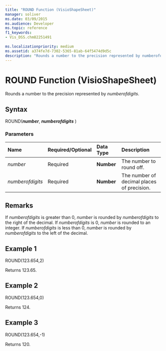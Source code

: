 ```yaml
---
title: "ROUND Function (VisioShapeSheet)" 
manager: soliver
ms.date: 03/09/2015
ms.audience: Developer
ms.topic: reference
f1_keywords:
- Vis_DSS.chm82251491
 
ms.localizationpriority: medium
ms.assetid: a374fe7d-7302-5365-81ab-64f5474d9d5c
description: "Rounds a number to the precision represented by numberofdigits."
---
```


# ROUND Function (VisioShapeSheet)

Rounds a number to the precision represented by *numberofdigits*.
  
## Syntax

ROUND(***number***, ***numberofdigits*** )
  
### Parameters

|**Name**|**Required/Optional**|**Data Type**|**Description**|
|:-----|:-----|:-----|:-----|
| *number* <br/> |Required  <br/> |**Number** <br/> |The number to round off. |
| *numberofdigits* <br/> |Required  <br/> |**Number** <br/> |The number of decimal places of precision. |

## Remarks

If *numberofdigits* is greater than 0, *number* is rounded by *numberofdigits* to the right of the decimal. If *numberofdigits* is 0, *number* is rounded to an integer. If *numberofdigits* is less than 0, *number* is rounded by *numberofdigits* to the left of the decimal.
  
## Example 1

ROUND(123.654,2)
  
Returns 123.65.
  
## Example 2

ROUND(123.654,0)
  
Returns 124.
  
## Example 3

ROUND(123.654,-1)
  
Returns 120.
  